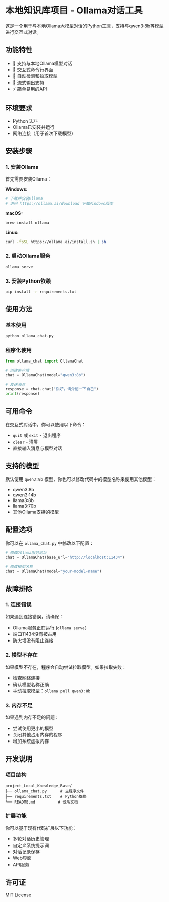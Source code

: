 # 本地知识库项目 - Ollama对话工具

这是一个用于与本地Ollama大模型对话的Python工具，支持与qwen3:8b等模型进行交互式对话。

## 功能特性

- 🤖 支持与本地Ollama模型对话
- 💬 交互式命令行界面
- 🔄 自动检测和拉取模型
- 📡 流式输出支持
- ⚡ 简单易用的API

## 环境要求

- Python 3.7+
- Ollama已安装并运行
- 网络连接（用于首次下载模型）

## 安装步骤

### 1. 安装Ollama

首先需要安装Ollama：

**Windows:**
```bash
# 下载并安装Ollama
# 访问 https://ollama.ai/download 下载Windows版本
```

**macOS:**
```bash
brew install ollama
```

**Linux:**
```bash
curl -fsSL https://ollama.ai/install.sh | sh
```

### 2. 启动Ollama服务

```bash
ollama serve
```

### 3. 安装Python依赖

```bash
pip install -r requirements.txt
```

## 使用方法

### 基本使用

```bash
python ollama_chat.py
```

### 程序化使用

```python
from ollama_chat import OllamaChat

# 创建客户端
chat = OllamaChat(model="qwen3:8b")

# 发送消息
response = chat.chat("你好，请介绍一下自己")
print(response)
```

## 可用命令

在交互式对话中，你可以使用以下命令：

- `quit` 或 `exit` - 退出程序
- `clear` - 清屏
- 直接输入消息与模型对话

## 支持的模型

默认使用 `qwen3:8b` 模型，你也可以修改代码中的模型名称来使用其他模型：

- qwen3:8b
- qwen3:14b
- llama3:8b
- llama3:70b
- 其他Ollama支持的模型

## 配置选项

你可以在 `ollama_chat.py` 中修改以下配置：

```python
# 修改Ollama服务地址
chat = OllamaChat(base_url="http://localhost:11434")

# 修改模型名称
chat = OllamaChat(model="your-model-name")
```

## 故障排除

### 1. 连接错误

如果遇到连接错误，请确保：
- Ollama服务正在运行 (`ollama serve`)
- 端口11434没有被占用
- 防火墙没有阻止连接

### 2. 模型不存在

如果模型不存在，程序会自动尝试拉取模型。如果拉取失败：
- 检查网络连接
- 确认模型名称正确
- 手动拉取模型：`ollama pull qwen3:8b`

### 3. 内存不足

如果遇到内存不足的问题：
- 尝试使用更小的模型
- 关闭其他占用内存的程序
- 增加系统虚拟内存

## 开发说明

### 项目结构

```
project_Local_Knowledge_Base/
├── ollama_chat.py      # 主程序文件
├── requirements.txt    # Python依赖
└── README.md          # 说明文档
```

### 扩展功能

你可以基于现有代码扩展以下功能：
- 多轮对话历史管理
- 自定义系统提示词
- 对话记录保存
- Web界面
- API服务

## 许可证

MIT License
